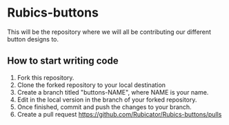 # Rubics-buttons
This will be the repository where we will all be contributing our different button designs to.

## How to start writing code

  1. Fork this repository.
  2. Clone the forked repository to your local destination
  3. Create a branch titled "buttons-NAME", where NAME is your name.
  4. Edit in the local version in the branch of your forked repository.
  5. Once finished, commit and push the changes to your branch.
  6. Create a pull request https://github.com/Rubicator/Rubics-buttons/pulls
